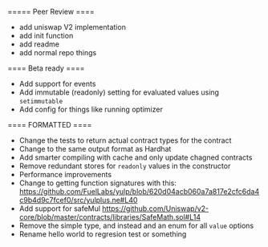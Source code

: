 ===== Peer Review ====

- add uniswap V2 implementation
- add init function
- add readme
- add normal repo things

==== Beta ready ====

- Add support for events
- Add immutable (readonly) setting for evaluated values using `setimmutable`
- Add config for things like running optimizer

==== FORMATTED ====

- Change the tests to return actual contract types for the contract
- Change to the same output format as Hardhat
- Add smarter compiling with cache and only update chagned contracts
- Remove redundant stores for `readonly` values in the constructor
- Performance improvements
- Change to getting function signatures with this: https://github.com/FuelLabs/yulp/blob/620d04acb060a7a817e2cfc6da4c9b4d9c7fcef0/src/yulplus.ne#L40
- Add support for safeMul https://github.com/Uniswap/v2-core/blob/master/contracts/libraries/SafeMath.sol#L14
- Remove the simple type, and instead and an enum for all `value` options
- Rename hello world to regresion test or something
